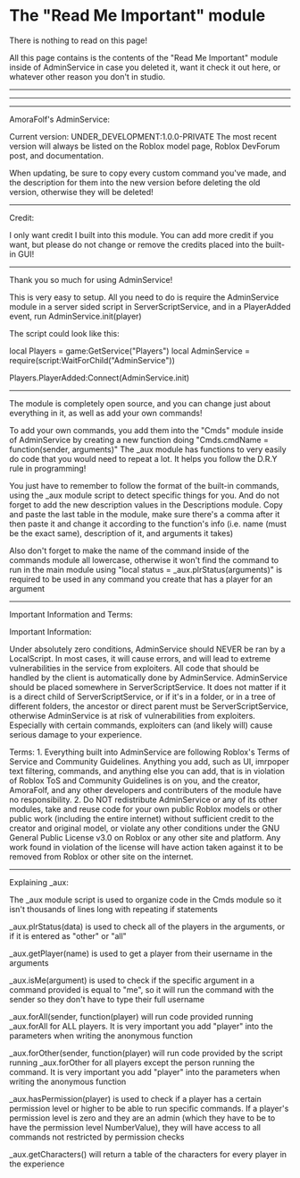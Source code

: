 # The "Read Me Important" module

There is nothing to read on this page!

All this page contains is the contents of the "Read Me Important" module inside of AdminService in case you deleted it, want it check it out here, or whatever other reason you don't in studio.

---

---

---

AmoraFolf's AdminService:

Current version: UNDER_DEVELOPMENT:1.0.0-PRIVATE
The most recent version will always be listed on the Roblox model page, Roblox DevForum post, and documentation.

When updating, be sure to copy every custom command you've made, and the description for them into the new version before deleting the old version, otherwise they will
be deleted!

---

Credit:

I only want credit I built into this module. You can add more credit if you want, but please do not change or remove the credits placed into the built-in GUI!

---

Thank you so much for using AdminService!

This is very easy to setup. All you need to do is require the AdminService module in a server sided script in ServerScriptService,
and in a PlayerAdded event, run AdminService.init(player)


The script could look like this:

local Players = game:GetService("Players")
local AdminService = require(script:WaitForChild("AdminService"))

Players.PlayerAdded:Connect(AdminService.init)

---

The module is completely open source, and you can change just about everything in it, as well as add your own commands!

To add your own commands, you add them into the "Cmds" module inside of AdminService by creating a new function doing "Cmds.cmdName = function(sender, arguments)"
The _aux module has functions to very easily do code that you would need to repeat a lot. It helps you follow the D.R.Y rule in programming!

You just have to remember to follow the format of the built-in commands, using the _aux module script to detect specific things for you.
And do not forget to add the new description values in the Descriptions module. Copy and paste the last table in the module, make sure there's a comma after it
then paste it and change it according to the function's info (i.e. name (must be the exact same), description of it, and arguments it takes)

Also don't forget to make the name of the command inside of the commands module all lowercase, otherwise it won't find the command to run in the main module
using "local status = _aux.plrStatus(arguments)" is required to be used in any command you create that has a player for an argument

---

Important Information and Terms:

Important Information:

Under absolutely zero conditions, AdminService should NEVER be ran by a LocalScript. In most cases, it will cause errors, and will lead to extreme vulnerabilities
 in the service from exploiters. All code that should be handled by the client is automatically done by AdminService.
AdminService should be placed somewhere in ServerScriptService. It does not matter if it is a direct child of ServerScriptService, or if it's in a folder, or in a
 tree of different folders, the ancestor or direct parent must be ServerScriptService, otherwise AdminService is at risk of vulnerabilities from exploiters. Especially
 with certain commands, exploiters can (and likely will) cause serious damage to your experience.


Terms:
	1. Everything built into AdminService are following Roblox's Terms of Service and Community Guidelines. Anything you add, such as UI, imrpoper text filtering, commands,
		and anything else you can add, that is in violation of Roblox ToS and Community Guidelines is on you, and the creator, AmoraFolf, and any other developers and
		contributers of the module have no responsibility.
	2. Do NOT redistribute AdminService or any of its other modules, take and reuse code for your own public Roblox models or other public work (including the entire
		internet) without sufficient credit to the creator and original model, or violate any other conditions under the GNU General Public License v3.0 on Roblox or any
		other site and platform. Any work found in violation of the license will have action taken against it to be removed from Roblox or other site on the internet.

---

Explaining _aux:

The _aux module script is used to organize code in the Cmds module so it isn't thousands of lines long with repeating if statements

_aux.plrStatus(data) is used to check all of the players in the arguments, or if it is entered as "other" or "all"

_aux.getPlayer(name) is used to get a player from their username in the arguments

_aux.isMe(argument) is used to check if the specific argument in a command provided is equal to "me", so it will run the command with the sender so they don't have to
type their full username

_aux.forAll(sender, function(player) will run code provided running _aux.forAll for ALL players. It is very important you add "player" into the parameters when writing
the anonymous function

_aux.forOther(sender, function(player) will run code provided by the script running _aux.forOther for all players except the person running the command. It is very
important you add "player" into the parameters when writing the anonymous function

_aux.hasPermission(player) is used to check if a player has a certain permission level or higher to be able to run specific commands. If a player's permission level is
zero and they are an admin (which they have to be to have the permission level NumberValue), they will have access to all commands not restricted by permission checks

_aux.getCharacters() will return a table of the characters for every player in the experience